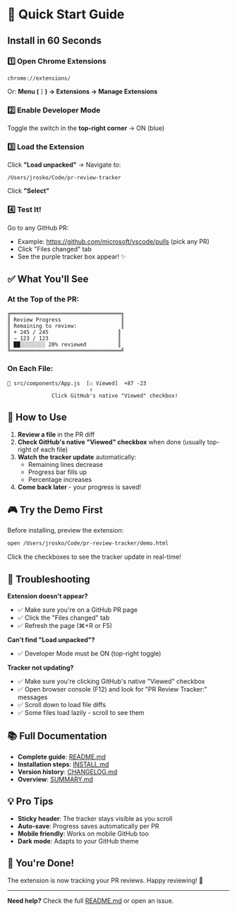 # 🚀 Quick Start Guide

## Install in 60 Seconds

### 1️⃣ Open Chrome Extensions
```
chrome://extensions/
```
Or: **Menu (⋮) → Extensions → Manage Extensions**

### 2️⃣ Enable Developer Mode
Toggle the switch in the **top-right corner** → ON (blue)

### 3️⃣ Load the Extension
Click **"Load unpacked"** → Navigate to:
```
/Users/jrosko/Code/pr-review-tracker
```
Click **"Select"**

### 4️⃣ Test It!
Go to any GitHub PR:
- Example: https://github.com/microsoft/vscode/pulls (pick any PR)
- Click "Files changed" tab
- See the purple tracker box appear! ✨

## ✅ What You'll See

### At the Top of the PR:
```
╔═══════════════════════════════════╗
║ Review Progress                   ║
║ Remaining to review:              ║
║ + 245 / 245                      ║
║ − 123 / 123                      ║
║ ██░░░░░░░░ 20% reviewed          ║
╚═══════════════════════════════════╝
```

### On Each File:
```
📄 src/components/App.js  [☐ Viewed]  +87 -23
                          ↑
              Click GitHub's native "Viewed" checkbox!
```

## 🎯 How to Use

1. **Review a file** in the PR diff
2. **Check GitHub's native "Viewed" checkbox** when done (usually top-right of each file)
3. **Watch the tracker update** automatically:
   - Remaining lines decrease
   - Progress bar fills up
   - Percentage increases
4. **Come back later** - your progress is saved!

## 🎮 Try the Demo First

Before installing, preview the extension:
```bash
open /Users/jrosko/Code/pr-review-tracker/demo.html
```

Click the checkboxes to see the tracker update in real-time!

## 🔧 Troubleshooting

**Extension doesn't appear?**
- ✅ Make sure you're on a GitHub PR page
- ✅ Click the "Files changed" tab
- ✅ Refresh the page (⌘+R or F5)

**Can't find "Load unpacked"?**
- ✅ Developer Mode must be ON (top-right toggle)

**Tracker not updating?**
- ✅ Make sure you're clicking GitHub's native "Viewed" checkbox
- ✅ Open browser console (F12) and look for "PR Review Tracker:" messages
- ✅ Scroll down to load file diffs
- ✅ Some files load lazily - scroll to see them

## 📚 Full Documentation

- **Complete guide**: [README.md](README.md)
- **Installation steps**: [INSTALL.md](INSTALL.md)
- **Version history**: [CHANGELOG.md](CHANGELOG.md)
- **Overview**: [SUMMARY.md](SUMMARY.md)

## 💡 Pro Tips

- **Sticky header**: The tracker stays visible as you scroll
- **Auto-save**: Progress saves automatically per PR
- **Mobile friendly**: Works on mobile GitHub too
- **Dark mode**: Adapts to your GitHub theme

## 🎉 You're Done!

The extension is now tracking your PR reviews. Happy reviewing! 🚀

---

**Need help?** Check the full [README.md](README.md) or open an issue.
